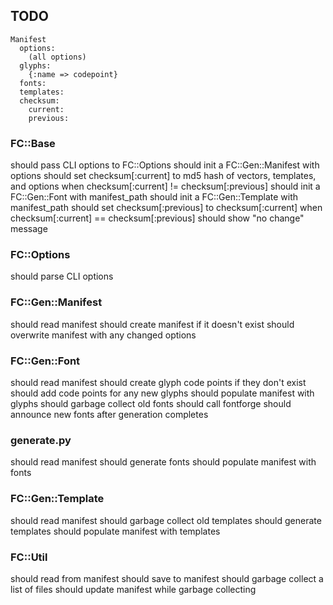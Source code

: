 ## TODO

```
Manifest
  options:
    (all options)
  glyphs:
    {:name => codepoint}
  fonts:
  templates:
  checksum:
    current:
    previous:
```

### FC::Base

should pass CLI options to FC::Options
should init a FC::Gen::Manifest with options
should set checksum[:current] to md5 hash of vectors, templates, and options
when checksum[:current] != checksum[:previous]
  should init a FC::Gen::Font with manifest_path
  should init a FC::Gen::Template with manifest_path
  should set checksum[:previous] to checksum[:current]
when checksum[:current] == checksum[:previous]
  should show "no change" message

### FC::Options

should parse CLI options

### FC::Gen::Manifest

should read manifest
should create manifest if it doesn't exist
should overwrite manifest with any changed options

### FC::Gen::Font

should read manifest
should create glyph code points if they don't exist
should add code points for any new glyphs
should populate manifest with glyphs
should garbage collect old fonts
should call fontforge
should announce new fonts after generation completes

### generate.py

should read manifest
should generate fonts
should populate manifest with fonts

### FC::Gen::Template

should read manifest
should garbage collect old templates
should generate templates
should populate manifest with templates

### FC::Util

should read from manifest
should save to manifest
should garbage collect a list of files
should update manifest while garbage collecting
